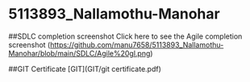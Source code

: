 # 5113893_Nallamothu-Manohar

##SDLC completion screenshot
Click here to see the Agile completion screenshot
(https://github.com/manu7658/5113893_Nallamothu-Manohar/blob/main/SDLC/Agile%20gl.png) 

##GIT Certificate
[GIT](GIT/git certificate.pdf)